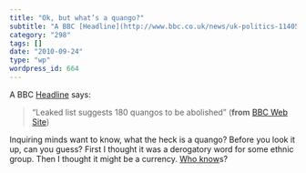```yaml
---
title: "Ok, but what’s a quango?"
subtitle: "A BBC [Headline](http://www.bbc.co.uk/news/uk-politics-11405096) says:"
category: "298"
tags: []
date: "2010-09-24"
type: "wp"
wordpress_id: 664
---
```

A BBC [Headline](http://www.bbc.co.uk/news/uk-politics-11405096) says:
> “Leaked list suggests 180 quangos to be abolished” (**from** [BBC Web Site](http://www.bbc.co.uk/news/uk-politics-11405096))

Inquiring minds want to know, what the heck is a quango? Before you look it up, can you guess? First I thought it was a derogatory word for some ethnic group. Then I thought it might be a currency. [Who know](http://en.wikipedia.org/wiki/Quango)s?